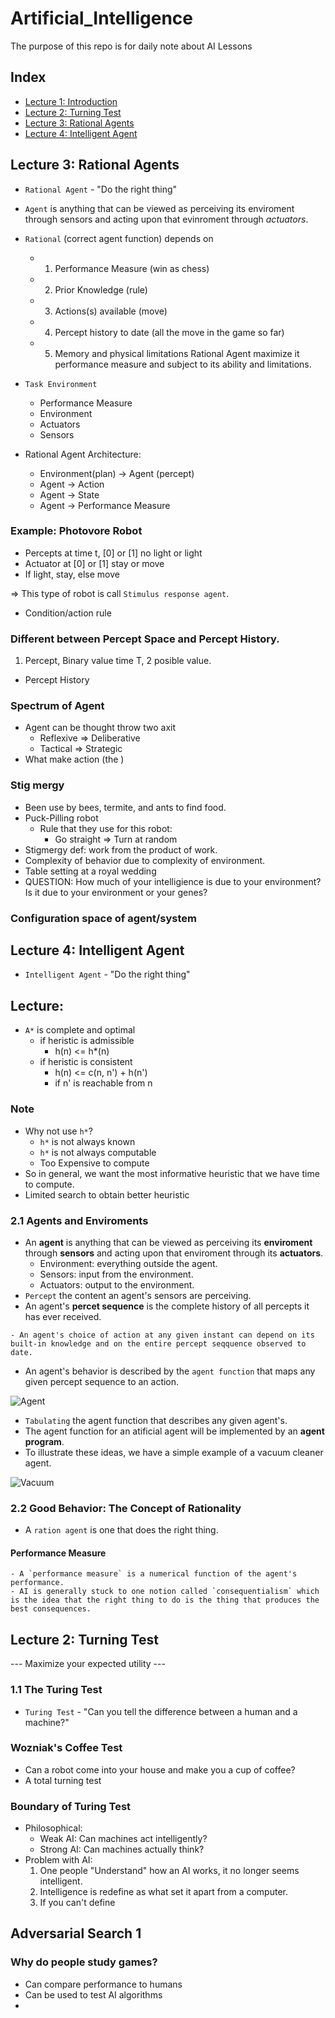 # Artificial_Intelligence
 The purpose of this repo is for daily note about AI Lessons

## Index
- [Lecture 1: Introduction](#lecture-1-introduction)
- [Lecture 2: Turning Test](#lecture-2-turning-test)
- [Lecture 3: Rational Agents](#lecture-3-rational-agents)
- [Lecture 4: Intelligent Agent](#lecture-4-intelligent-agent)



## Lecture 3: Rational Agents
- `Rational Agent` - "Do the right thing"
- `Agent` is anything that can be viewed as perceiving 
its enviroment through sensors and acting upon that
evinroment through *actuators*.
- `Rational` (correct agent function) depends on
    - 1. Performance Measure (win as chess)
    - 2. Prior Knowledge (rule)
    - 3. Actions(s) available (move)
    - 4. Percept history to date (all the move in the game so far)
    - 5. Memory and physical limitations
    Rational Agent maximize it performance measure and subject to its ability and limitations.
- `Task Environment`
    - Performance Measure
    - Environment
    - Actuators
    - Sensors

- Rational Agent Architecture:
    - Environment(plan) -> Agent  (percept)
    - Agent -> Action
    - Agent -> State
    - Agent -> Performance Measure
### Example: Photovore Robot
- Percepts at time t, [0] or [1] no light or light 
- Actuator at [0] or [1] stay or move
- If light, stay, else move

=> This type of robot  is call  `Stimulus response agent`.
- Condition/action rule
### Different between Percept Space and Percept History.
1. Percept, Binary value time T, 2 posible value.
- Percept History

### Spectrum of Agent 
- Agent can be thought throw two axit
    - Reflexive => Deliberative
    - Tactical => Strategic
- What make action (the )

### Stig mergy 
- Been use by bees, termite, and ants to find food.
- Puck-Pilling robot
    - Rule that they use for this robot:
        - Go straight => Turn at random
- Stigmergy def: work from the product of work. 
- Complexity of behavior due to complexity of environment.
- Table setting at a royal wedding
- QUESTION: How much of your intelligience is due to your environment? Is it due to your environment or your genes?

### Configuration space of agent/system


## Lecture 4: Intelligent Agent
- `Intelligent Agent` - "Do the right thing"




## Lecture: 
- `A*` is complete and optimal
    - if heristic is admissible 
        - h(n) <= h*(n)
    - if heristic is consistent
        - h(n) <= c(n, n') + h(n')
        - if n' is reachable from n
### Note  
- Why not use `h*`?
    - `h*` is not always known
    - `h*` is not always computable
    -  Too Expensive to compute
- So in general, we want the most informative heuristic that we have time to compute.
- Limited search to obtain better heuristic



### 2.1 Agents and Enviroments
- An **agent** is anything that can be viewed as perceiving its **enviroment** through **sensors** and acting upon that enviroment through its **actuators**.
    - Environment: everything outside the agent.
    - Sensors: input from the environment.
    - Actuators: output to the environment.
- `Percept` the content an agent's sensors are perceiving.
- An agent's **percet sequence** is the complete history of all percepts it has ever received.
```
- An agent's choice of action at any given instant can depend on its built-in knowledge and on the entire percept seqquence observed to date.
```
- An agent's behavior is described by the `agent function` that maps any given percept sequence to an action.

![Agent](Graphs/Agents_interact.png)
- `Tabulating` the agent function that describes any given agent's.
- The agent function for an atificial agent will be implemented by an **agent program**.
- To illustrate these ideas, we have a simple example of a vacuum cleaner agent.

![Vacuum](Graphs/The_Vaccuum.png)
### 2.2 Good Behavior: The Concept of Rationality
- A `ration agent` is one that does the right thing.
 
 #### Performance Measure
    - A `performance measure` is a numerical function of the agent's performance.
    - AI is generally stuck to one notion called `consequentialism` which is the idea that the right thing to do is the thing that produces the best consequences.







## Lecture 2: Turning Test
--- Maximize your expected utility ---
### 1.1 The Turing Test
- `Turing Test` - "Can you tell the difference between a human and a machine?"
### Wozniak's Coffee Test
- Can a robot come into your house and make you a cup of coffee?
- A total turning test
### Boundary of Turing Test
- Philosophical:
    - Weak AI: Can machines act intelligently?
    - Strong AI: Can machines actually think?
- Problem with AI:
    1. One people "Understand" how an AI works, it no longer seems intelligent.
    2. Intelligence is redefine as what set it apart from a computer.
    3. If you can't define




## Adversarial Search 1
### Why do people study games?
- Can compare performance to humans
- Can be used to test AI algorithms
- 